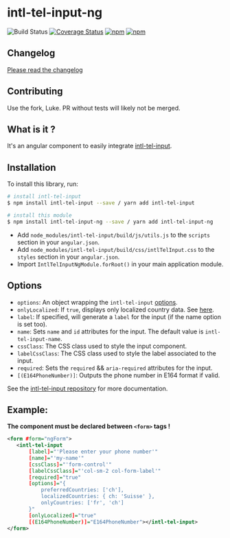 # intl-tel-input-ng

![Build Status](https://github.com/mpalourdio/intl-tel-input-ng/workflows/CI/badge.svg?branch=master)
[![Coverage Status](https://coveralls.io/repos/github/mpalourdio/intl-tel-input-ng/badge.svg?branch=master)](https://coveralls.io/github/mpalourdio/intl-tel-input-ng?branch=master)
[![npm](https://img.shields.io/npm/v/intl-tel-input-ng.svg)](https://www.npmjs.com/package/intl-tel-input-ng)
[![npm](https://img.shields.io/npm/dm/intl-tel-input-ng.svg)](https://www.npmjs.com/package/intl-tel-input-ng)

## Changelog

[Please read the changelog](CHANGELOG.md)

## Contributing

Use the fork, Luke. PR without tests will likely not be merged.

## What is it ?

It's an angular component to easily integrate [intl-tel-input](https://github.com/jackocnr/intl-tel-input).

## Installation

To install this library, run:

```bash
# install intl-tel-input
$ npm install intl-tel-input --save / yarn add intl-tel-input

# install this module
$ npm install intl-tel-input-ng --save / yarn add intl-tel-input-ng
```

- Add `node_modules/intl-tel-input/build/js/utils.js` to the `scripts` section in your `angular.json`.  
- Add `node_modules/intl-tel-input/build/css/intlTelInput.css` to the `styles` section in your `angular.json`.
- Import ``IntlTelInputNgModule.forRoot()`` in your main application module.

## Options
 - `options`: An object wrapping the `intl-tel-input` [options](https://github.com/jackocnr/intl-tel-input#options).
 - `onlyLocalized`: If `true`, displays only localized country data. See [here](https://intl-tel-input.com/node_modules/intl-tel-input/examples/gen/modify-country-data.html).
 - `label`: If specified, will generate a `label` for the input (if the name option is set too).
 - `name`: Sets `name` and `id` attributes for the input. The default value is `intl-tel-input-name`.
 - `cssClass`: The CSS class used to style the input component.
 - `labelCssClass`: The CSS class used to style the label associated to the input.
 - `required`: Sets the `required` && `aria-required` attributes for the input.
 - `[(E164PhoneNumber)]`: Outputs the phone number in E164 format if valid.

See the [intl-tel-input repository](https://github.com/jackocnr/intl-tel-input) for more documentation.

## Example:
**The component must be declared between `<form>` tags !**
 
 ```xml
<form #form="ngForm">
    <intl-tel-input
        [label]="'Please enter your phone number'"
        [name]="'my-name'"
        [cssClass]="'form-control'"
        [labelCssClass]="'col-sm-2 col-form-label'"
        [required]="true"
        [options]="{
            preferredCountries: ['ch'],
            localizedCountries: { ch: 'Suisse' },
            onlyCountries: ['fr', 'ch']
        }"
        [onlyLocalized]="true"
        [(E164PhoneNumber)]="E164PhoneNumber"></intl-tel-input>
</form>     
```
